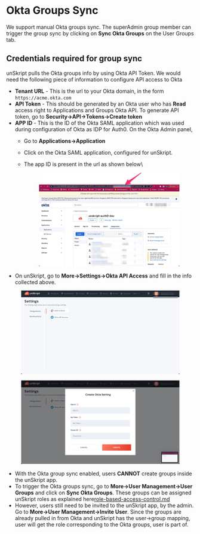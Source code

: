 # Okta Groups Sync

We support manual Okta groups sync. The superAdmin group member can trigger the group sync by clicking on **Sync Okta Groups** on the User Groups tab.

## Credentials required for group sync

unSkript pulls the Okta groups info by using Okta API Token. We would need the following piece of information to configure API access to Okta

* **Tenant URL** - This is the url to your Okta domain, in the form `https://acme.okta.com`
* **API Token** - This should be generated by an Okta user who has **Read** access right to Applications and Groups Okta API. To generate API token, go to **Security->API->Tokens->Create token**
* **APP ID** - This is the ID of the Okta SAML application which was used during configuration of Okta as IDP for Auth0. On the Okta Admin panel,&#x20;
  * Go to **Applications->Application**
  * &#x20;Click on the Okta SAML application, configured for unSkript.
  *   The app ID is present in the url as shown below\


      <figure><img src="../../../../.gitbook/assets/9592a720-abe6-4626-a2a6-6a77679728e7.jpg" alt=""><figcaption></figcaption></figure>
* On unSkript, go to **More->Settings->Okta API Access** and fill in the info collected above.

<figure><img src="../../../../.gitbook/assets/Снимок_экрана_2023-02-13_в_19_57_36.jpg" alt=""><figcaption></figcaption></figure>

<figure><img src="../../../../.gitbook/assets/Снимок_экрана_2023-02-13_в_19_57_40.jpg" alt=""><figcaption></figcaption></figure>

* With the Okta group sync enabled, users **CANNOT** create groups inside the unSkript app.
* To trigger the Okta groups sync, go to **More->User Management->User Groups** and click on **Sync Okta Groups**. These groups can be assigned unSkript roles as explained here[role-based-access-control.md](../../../../fundamentals/platform/role-based-access-control.md "mention")
* However, users still need to be invited to the unSkript app, by the admin. Go to **More->User Management->Invite User**. Since the groups are already pulled in from Okta and unSkript has the user->group mapping, user will get the role corresponding to the Okta groups, user is part of.
